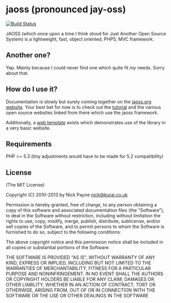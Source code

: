 jaoss (pronounced jay-oss)
==========================

[![Build Status](https://secure.travis-ci.org/makeusabrew/jaoss.png?branch=master)](http://travis-ci.org/makeusabrew/jaoss)

JAOSS (which once upon a time I think stood for Just Another Open Source System)
is a lightweight, fast, object oriented, PHP5, MVC framework.

Another one?
------------

Yep. Mainly because I could never find one which quite fit *my* needs. Sorry about
that.

How do I use it?
---------------

Documentation is slowly but surely coming together on the [jaoss.org website](http://jaoss.org).
Your best bet for now is to check out the [tutorial](http://jaoss.org/docs/tutorial) and the 
various open source websites linked from there which use the jaoss framework.

Additionally, a [web template](https://github.com/makeusabrew/jaoss-web-template/) exists
which demonstrates use of the library in a very basic website.

Requirements
------------

PHP >= 5.3 (tiny adjustments would have to be made for 5.2 compatibility)

License
-------

(The MIT License)

Copyright (C) 2010-2013 by Nick Payne <nick@kurai.co.uk>

Permission is hereby granted, free of charge, to any person obtaining a copy
of this software and associated documentation files (the "Software"), to deal
in the Software without restriction, including without limitation the rights
to use, copy, modify, merge, publish, distribute, sublicense, and/or sell
copies of the Software, and to permit persons to whom the Software is
furnished to do so, subject to the following conditions:

The above copyright notice and this permission notice shall be included in
all copies or substantial portions of the Software.

THE SOFTWARE IS PROVIDED "AS IS", WITHOUT WARRANTY OF ANY KIND, EXPRESS OR
IMPLIED, INCLUDING BUT NOT LIMITED TO THE WARRANTIES OF MERCHANTABILITY,
FITNESS FOR A PARTICULAR PURPOSE AND NONINFRINGEMENT. IN NO EVENT SHALL THE
AUTHORS OR COPYRIGHT HOLDERS BE LIABLE FOR ANY CLAIM, DAMAGES OR OTHER
LIABILITY, WHETHER IN AN ACTION OF CONTRACT, TORT OR OTHERWISE, ARISING FROM,
OUT OF OR IN CONNECTION WITH THE SOFTWARE OR THE USE OR OTHER DEALINGS IN
THE SOFTWARE
